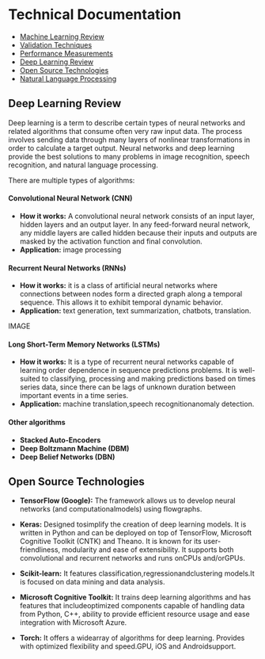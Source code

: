 # Technical Documentation

- [Machine Learning Review](#machine-learning-review)
- [Validation Techniques](#validation-techniques)
- [Performance Measurements](#performance-measurements)
- [Deep Learning Review](#deep-learning-review)
- [Open Source Technologies](#open-source-technologies)
- [Natural Language Processing](#natural-laguage-processing)


## Deep Learning Review

Deep learning is a term to describe certain types of neural networks and related algorithms that consume  often  very  raw  input  data.  The  process  involves  sending  data  through  many  layers  of nonlinear transformations in order to calculate a target output. Neural networks and deep learning provide the best solutions to many problems in image recognition, speech recognition, and natural language processing. 

There are multiple types of algorithms:

#### Convolutional Neural Network (CNN)

- **How it works:** A convolutional neural network consists of an input layer, hidden layers and an output layer. In any feed-forward neural network, any middle layers are  called  hidden  because  their  inputs  and  outputs  are  masked  by  the  activation function and final convolution. 
- **Application:** image processing


#### Recurrent Neural Networks (RNNs)

- **How it works:** it is a class of artificial neural networks where connections between nodes  form  a directed  graph along  a  temporal  sequence.  This  allows  it  to  exhibit temporal dynamic behavior.
- **Application:** text generation, text summarization, chatbots, translation.

IMAGE

 
#### Long Short-Term Memory Networks (LSTMs)

- **How it works:** It is a type of recurrent neural networks capable of learning order dependence in sequence  predictions  problems. It  is  well-suited  to  classifying, processing and making predictions based on times series data, since there can be lags of unknown duration between important events in a time series.
- **Application:** machine translation,speech recognitionanomaly detection.

#### Other algorithms
- **Stacked Auto-Encoders**
- **Deep Boltzmann Machine (DBM)**
- **Deep Belief Networks (DBN)**


## Open Source Technologies

- **TensorFlow (Google):** The  framework  allows  us  to  develop  neural  networks  (and computationalmodels) using flowgraphs.

- **Keras:** Designed tosimplify the creation of deep learning models. It is written in Python and  can  be  deployed  on  top  of  TensorFlow,  Microsoft  Cognitive  Toolkit  (CNTK)  and Theano.  It  is known for  its  user-friendliness,  modularity  and  ease  of  extensibility.  It supports both convolutional and recurrent networks and runs onCPUs and/orGPUs.

- **Scikit-learn:** It features classification,regressionandclustering models.It is focused on data mining and data analysis. 

- **Microsoft  Cognitive  Toolkit:** It  trains  deep  learning algorithms  and  has  features  that includeoptimized  components  capable  of  handling  data  from  Python,  C++,  ability  to provide efficient resource usage and ease integration with Microsoft Azure.

- **Torch:** It  offers  a  widearray  of  algorithms for  deep  learning.  Provides  with  optimized flexibility and speed.GPU, iOS and Androidsupport.


